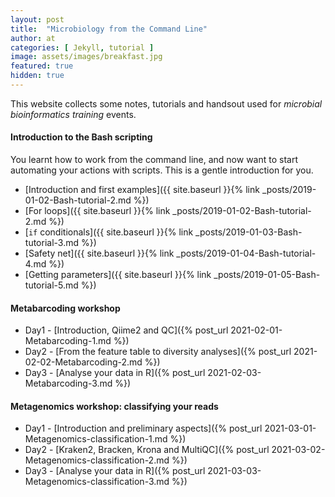 ```yaml
---
layout: post
title:  "Microbiology from the Command Line"
author: at
categories: [ Jekyll, tutorial ]
image: assets/images/breakfast.jpg
featured: true
hidden: true
---
```


This website collects some notes, tutorials and handsout used for
*microbial bioinformatics training* events.

#### Introduction to the Bash scripting

You learnt how to work from the command line, and now want to start automating
your actions with scripts. This is a gentle introduction for you.

* [Introduction and first examples]({{ site.baseurl }}{% link _posts/2019-01-02-Bash-tutorial-2.md %})
* [For loops]({{ site.baseurl }}{% link _posts/2019-01-02-Bash-tutorial-2.md %})
* [`if` conditionals]({{ site.baseurl }}{% link _posts/2019-01-03-Bash-tutorial-3.md %})
* [Safety net]({{ site.baseurl }}{% link _posts/2019-01-04-Bash-tutorial-4.md %})
* [Getting parameters]({{ site.baseurl }}{% link _posts/2019-01-05-Bash-tutorial-5.md %})

#### Metabarcoding workshop

* Day1 - [Introduction, Qiime2 and QC]({% post_url 2021-02-01-Metabarcoding-1.md %})
* Day2 - [From the feature table to diversity analyses]({% post_url 2021-02-02-Metabarcoding-2.md %})
* Day3 - [Analyse your data in R]({% post_url 2021-02-03-Metabarcoding-3.md %})

#### Metagenomics workshop: classifying your reads

* Day1 - [Introduction and preliminary aspects]({% post_url 2021-03-01-Metagenomics-classification-1.md %})
* Day2 - [Kraken2, Bracken, Krona and MultiQC]({% post_url 2021-03-02-Metagenomics-classification-2.md %})
* Day3 - [Analyse your data in R]({% post_url 2021-03-03-Metagenomics-classification-3.md %})
